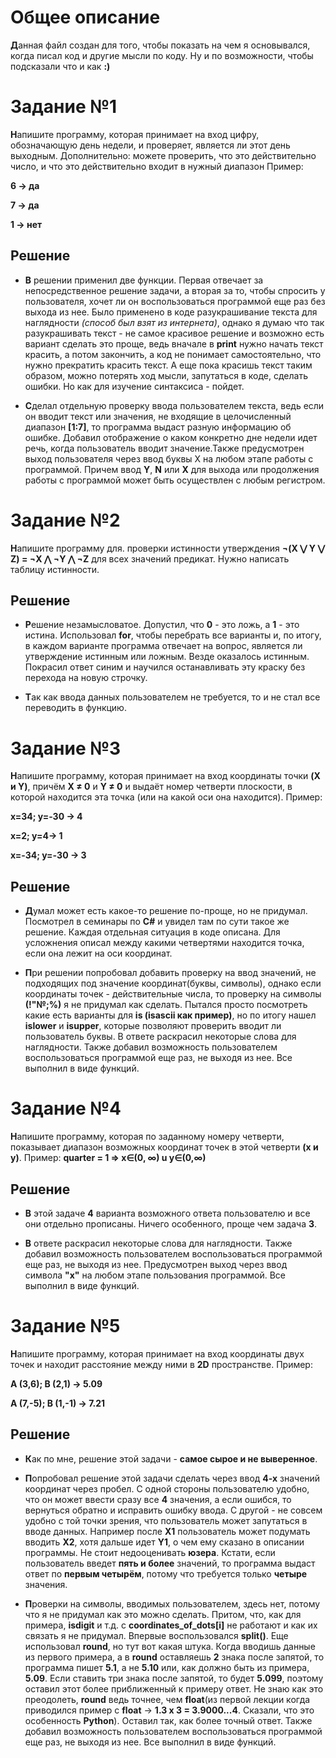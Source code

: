 # **О**бщее описание

**Д**анная файл создан для того, чтобы показать на чем я основывался, когда писал код и другие мысли по коду. Ну и по возможности, чтобы подсказали что и как **:)**

# **З**адание №1

**Н**апишите программу, которая принимает на вход цифру, обозначающую день недели, и проверяет, является ли этот день выходным.
Дополнительно: можете проверить, что это действительно число, и что это действительно входит в нужный диапазон
Пример:

**6 -> да**

**7 -> да**

**1 -> нет**

## **Р**ешение

* **В** решении применил две функции. Первая отвечает за непосредственное решение задачи, а вторая за то, чтобы спросить у пользователя, хочет ли он воспользоваться программой еще раз без выхода из нее. Было применено в коде разукрашивание текста для наглядности _(способ был взят из интернета)_, однако я думаю что так разукрашивать текст - не самое красивое решение и возможно есть вариант сделать это проще, ведь вначале в **print** нужно начать текст красить, а потом закончить, а код не понимает самостоятельно, что нужно прекратить красить текст. А еще пока красишь текст таким образом, можно потерять ход мысли, запутаться в коде, сделать ошибки. Но как для изучение синтаксиса - пойдет. 

* **С**делал отдельную проверку ввода пользователем текста, ведь если он вводит текст или значения, не входящие в целочисленный диапазон **[1:7]**, то программа выдаст разную информацию об ошибке. Добавил отображение о каком конкретно дне недели идет речь, когда пользователь вводит значение.Также предусмотрен выход пользователя через ввод буквы X на любом этапе работы с программой. Причем ввод **Y**, **N** или **X** для выхода или продолжения работы с программой может быть осуществлен с любым регистром.

# **З**адание №2

**Н**апишите программу для. проверки истинности утверждения **¬(X ⋁ Y ⋁ Z) = ¬X ⋀ ¬Y ⋀ ¬Z** для всех значений предикат. Нужно написать таблицу истинности.

## **Р**ешение

* **Р**ешение незамысловатое. Допустил, что **0** - это ложь, а **1** - это истина. Использовал **for**, чтобы перебрать все варианты и, по итогу, в каждом варианте программа отвечает на вопрос, является ли утверждение истинным или ложным. Везде оказалось истинным. Покрасил ответ синим и научился останавливать эту краску без перехода на новую строчку.

* **Т**ак как ввода данных пользователем не требуется, то и не стал все переводить в функцию.

# **З**адание №3

**Н**апишите программу, которая принимает на вход координаты точки **(X и Y)**, причём **X ≠ 0** и **Y ≠ 0** и выдаёт номер четверти плоскости, в которой находится эта точка (или на какой оси она находится).
Пример:

**x=34; y=-30 -> 4**

**x=2; y=4-> 1**

**x=-34; y=-30 -> 3**

## **Р**ешение

* **Д**умал может есть какое-то решение по-проще, но не придумал. Посмотрел в семинары по **C#** и увидел там по сути такое же решение. Каждая отдельная ситуация в коде описана. Для усложнения описал между какими четвертями находится точка, если она лежит на оси координат.

* **П**ри решении попробовал добавить проверку на ввод значений, не подходящих под значение координат(буквы, символы), однако если координаты точек - действительные числа, то проверку на символы **(!"№;%)** я не придумал как сделать. Пытался просто посмотреть какие есть варианты для **is (isascii как пример)**, но по итогу нашел **islower** и **isupper**, которые позволяют проверить вводит ли пользователь буквы. В ответе раскрасил некоторые слова для наглядности. Также добавил возможность пользователем воспользоваться программой еще раз, не выходя из нее. Все выполнил в виде функций.

# **З**адание №4

**Н**апишите программу, которая по заданному номеру четверти, показывает диапазон возможных координат точек в этой четверти **(x и y)**.
Пример:
**quarter = 1 => x∈(0, ∞) u y∈(0,∞)**

## **Р**ешение

* **В** этой задаче **4** варианта возможного ответа пользователю и все они отдельно прописаны. Ничего особенного, проще чем задача **3**.

* **В** ответе раскрасил некоторые слова для наглядности. Также добавил возможность пользователем воспользоваться программой еще раз, не выходя из нее. Предусмотрен выход через ввод символа **"x"** на любом этапе пользования программой. Все выполнил в виде функций.

# **З**адание №5

**Н**апишите программу, которая принимает на вход координаты двух точек и находит расстояние между ними в **2D** пространстве.
Пример:

**A (3,6); B (2,1) -> 5.09**

**A (7,-5); B (1,-1) -> 7.21**

## **Р**ешение

* **К**ак по мне, решение этой задачи - **самое сырое и не выверенное**.

* **П**опробовал решение этой задачи сделать через ввод **4-х** значений координат через пробел. С одной стороны пользователю удобно, что он может ввести сразу все **4** значения, а если ошибся, то вернуться обратно и исправить ошибку ввода. С другой - не совсем удобно с той точки зрения, что пользователь может запутаться в вводе данных. Например после **X1** пользователь может подумать вводить **X2**, хотя дальше идет **Y1**, о чем ему сказано в описании программы. Не стоит недооценивать **юзера**. Кстати, если пользователь введет **пять и более** значений, то программа выдаст ответ по **первым четырём**, потому что требуется только **четыре** значения.

* **П**роверки на символы, вводимых пользователем, здесь нет, потому что я не придумал как это можно сделать. Притом, что, как для примера, **isdigit** и т.д. с **coordinates_of_dots[i]** не работают и как их связать я не придумал. Впервые воспользовался **split()**. Еще использовал **round**, но тут вот какая штука. Когда вводишь данные из первого примера, а в **round** оставляешь **2** знака после запятой, то программа пишет **5.1**, а не **5.10** или, как должно быть из примера, **5.09**. Если ставить три знака после запятой, то будет **5.099**, поэтому оставил этот более приближенный к примеру ответ. Не знаю как это преодолеть, **round** ведь точнее, чем **float**(из первой лекции когда приводился пример с **float** -> **1.3 х 3 = 3.9000...4**. Сказали, что это особенность **Python**). Оставил так, как более точный ответ. Также добавил возможность пользователем воспользоваться программой еще раз, не выходя из нее. Все выполнил в виде функций.